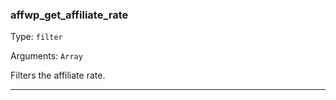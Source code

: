 ### affwp_get_affiliate_rate

Type: `filter`

Arguments: `Array`

Filters the affiliate rate.

----

